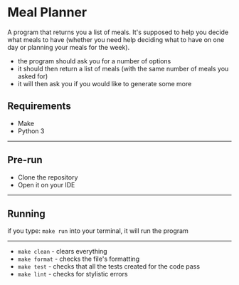 # Meal Planner
A program that returns you a list of meals. It's supposed to help you decide what meals to have (whether you need help deciding what to have on one day or planning your meals for the week). 
- the program should ask you for a number of options
- it should then return a list of meals (with the same number of meals you asked for) 
- it will then ask you if you would like to generate some more

## Requirements 
- Make
- Python 3
---

## Pre-run
- Clone the repository
- Open it on your IDE
---

## Running 
if you type:
`make run` into your terminal, it will run the program

---
- `make clean` - clears everything
- `make format` - checks the file's formatting
- `make test` - checks that all the tests created for the code pass
- `make lint` - checks for stylistic errors 

